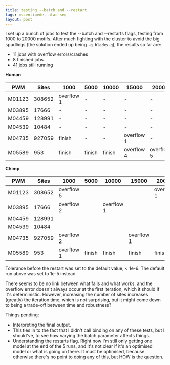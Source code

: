 ```yaml
---
title: testing --batch and --restart
tags: mscentipede, atac-seq
layout: post
---
```


I set up a bunch of jobs to test the --batch and --restarts flags, testing from 1000 to 20000 motifs. After much fighting with the cluster to avoid the big spudlings (the solution ended up being `-q blades.q`), the results so far are:

* 11 jobs with overflow errors/crashes
* 8 finished jobs
* 41 jobs still running

**Human**

| PWM | Sites | 1000 | 5000 | 10000 | 15000 | 20000 | default
| -------|--------|-----------|------|-------|-------|-------|--------
| M01123 | 308652 | overflow 1 | - | - | - | - | overflow 1
| M03895 | 17666 | - | - | - | - | - | finish
| M04459 | 128991 | - | - | - | -| - | finish
| M04539 | 10484 | - | - | - | - | - | finish
| M04735 | 927059 | finish | - | - | overflow 1 | - | finish
| M05589 | 953 | finish | finish | finish | overflow 4 | overflow 5 | finish

**Chimp**

| PWM | Sites | 1000 | 5000 | 10000 | 15000 | 20000 | default| 
| ----|-------|------|------|-------|-------|-------|--------| 
| M01123 | 308652 | overflow 5 | | | | overflow 1 | finish| 
| M03895 | 17666 | overflow 2 | | overflow 1 | | | finish| 
| M04459 | 128991 | | | | | | finish| 
| M04539 | 10484 | | | | | | finish| 
| M04735 | 927059 | overflow 2 | | | overflow 1 | | finish| 
| M05589 | 953 | overflow 1 | finish | finish | finish | finish | finish | 

Tolerance before the restart was set to the default value, < 1e-6. The default run above was set to 1e-5 instead. 

There seems to be no link between what fails and what works, and the overflow error doesn't always occur at the first iteration, which it should if it's deterministic. However, increasing the number of sites increases (greatly) the iteration time, which is not surprising, but it might come down to being a trade-off between time and robustness?

Things pending:

* Interpreting the final output. 
* This ties in to the fact that I didn't call binding on any of these tests, but I should've, to see how varying the batch parameter affects things. 
* Understanding the restarts flag. Right now I'm still only getting one model at the end of the 5 runs, and it's not clear if it's an optimised model or what is going on there. It must be optimised, because otherwise there's no point to doing any of this, but HOW is the question. 